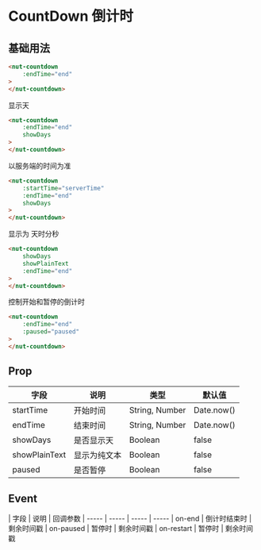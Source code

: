 # CountDown 倒计时

## 基础用法

```html
<nut-countdown 
    :endTime="end"  
>
</nut-countdown>
```

显示天

```html
<nut-countdown 
    :endTime="end" 
    showDays 
>
</nut-countdown>
```

以服务端的时间为准

```html
<nut-countdown 
    :startTime="serverTime"
    :endTime="end" 
    showDays 
>
</nut-countdown>
```

显示为 天时分秒

```html
<nut-countdown 
    showDays 
    showPlainText 
    :endTime="end" 
>
</nut-countdown>
```

控制开始和暂停的倒计时

```html
<nut-countdown 
    :endTime="end" 
    :paused="paused" 
>
</nut-countdown>
```

## Prop

| 字段 | 说明 | 类型 | 默认值
| ----- | ----- | ----- | -----
| startTime | 开始时间 | String, Number | Date.now()
| endTime | 结束时间 | String, Number | Date.now()
| showDays | 是否显示天 | Boolean | false
| showPlainText | 显示为纯文本 | Boolean | false
| paused | 是否暂停 | Boolean | false


## Event

| 字段 | 说明 | 回调参数
| ----- | ----- | ----- | -----
| on-end | 倒计时结束时 | 剩余时间戳
| on-paused | 暂停时 | 剩余时间戳
| on-restart | 暂停时 | 剩余时间戳